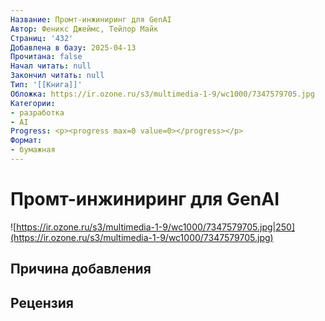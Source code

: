 ```yaml
---
Название: Промт-инжиниринг для GenAI
Автор: Феникс Джеймс, Тейлор Майк
Страниц: '432'
Добавлена в базу: 2025-04-13
Прочитана: false
Начал читать: null
Закончил читать: null
Тип: '[[Книга]]'
Обложка: https://ir.ozone.ru/s3/multimedia-1-9/wc1000/7347579705.jpg
Категории:
- разработка
- AI
Progress: <p><progress max=0 value=0></progress></p>
Формат:
- бумажная
---
```

# Промт-инжиниринг для GenAI

![https://ir.ozone.ru/s3/multimedia-1-9/wc1000/7347579705.jpg|250](https://ir.ozone.ru/s3/multimedia-1-9/wc1000/7347579705.jpg)

## Причина добавления


## Рецензия